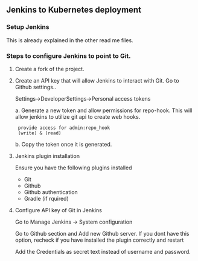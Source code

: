 ## Jenkins to Kubernetes deployment


### Setup Jenkins
This is already explained in the other read me files. 

### Steps to configure Jenkins to point to Git.

1. Create a fork of the project. 

2. Create an API key that will allow Jenkins to interact with Git.
    Go to Github settings..
    
    Settings->DeveloperSettings->Personal access tokens
    
    a. Generate a new token and allow permissions for repo-hook. This will allow jenkins to utilize git api to create web hooks.

        provide access for admin:repo_hook
        (write) & (read)
    
    b. Copy the token once it is generated. 
    
3. Jenkins plugin installation
    
    Ensure you have the following plugins installed
    - Git
    - Github
    - Github authentication
    - Gradle (if rquired)
    
4. Configure API key of Git in Jenkins

    Go to Manage Jenkins -> System configuration

    Go to Github section and Add new Github server. 
If you dont have this option, recheck if you have installed the plugin correctly and restart 

    Add the Credentials as secret text instead of username and password. 

                                                                                
    
    
